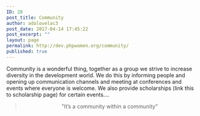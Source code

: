 ```yaml
---
ID: 28
post_title: Community
author: adalovelac3
post_date: 2017-04-14 17:45:22
post_excerpt: ""
layout: page
permalink: http://dev.phpwomen.org/community/
published: true
---
```

Community is a wonderful thing, together as a group we strive to increase diversity in the development world. We do this by informing people and opening up communication channels and meeting at conferences and events where everyone is welcome. We also provide scholarships (link this to scholarship page) for certain events….
<blockquote>
<p style="text-align: center;">"It’s a community within a community"</p>
</blockquote>
